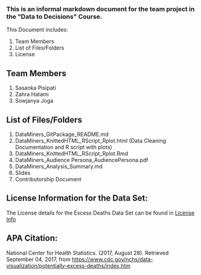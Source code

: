 ### This is an informal markdown document for the team project in the "Data to Decisions" Course.
This Document includes:
1. Team Members
2. List of Files/Folders
3. License

## Team Members
1. Sasanka Pisipati
2. Zahra Hatami
3. Sowjanya Joga

## List of Files/Folders
1. DataMiners_GitPackage_README.md
2. DataMiners_KnittedHTML_RScript_Rplot.html (Data Cleaning Documentation and R script with plots)
3. DataMiners_KnittedHTML_RScript_Rplot.Rmd
4. DataMiners_Audience Persona_AudiencePersona.pdf
5. DataMiners_Analysis_Summary.md 
6. Slides
7. Contributorship Document


## License Information for the Data Set:
The License details for the Excess Deaths Data Set can be found in [License Info](https://www.cms.gov/about-cms/agency-information/aboutwebsite/privacy-policy.html)

## APA Citation:
National Center for Health Statistics. (2017, August 28). Retrieved September 04, 2017, from https://www.cdc.gov/nchs/data-visualization/potentially-excess-deaths/index.htm
 
  

